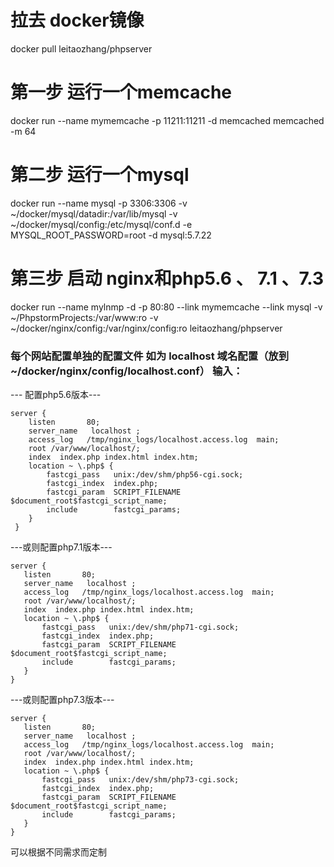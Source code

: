 # 拉去 docker镜像  
docker  pull leitaozhang/phpserver 

# 第一步 运行一个memcache
docker run --name mymemcache -p 11211:11211 -d memcached memcached -m 64

# 第二步 运行一个mysql
docker run --name mysql -p 3306:3306 -v ~/docker/mysql/datadir:/var/lib/mysql -v ~/docker/mysql/config:/etc/mysql/conf.d -e MYSQL_ROOT_PASSWORD=root -d mysql:5.7.22

# 第三步 启动 nginx和php5.6 、 7.1 、7.3
docker run --name mylnmp -d -p 80:80 --link mymemcache --link mysql -v ~/PhpstormProjects:/var/www:ro  -v ~/docker/nginx/config:/var/nginx/config:ro  leitaozhang/phpserver


### 每个网站配置单独的配置文件 如为 localhost 域名配置（放到~/docker/nginx/config/localhost.conf） 输入：

--- 配置php5.6版本---
``` nginx 
server {
	listen       80;
	server_name   localhost ;
	access_log   /tmp/nginx_logs/localhost.access.log  main;
	root /var/www/localhost/;
	index  index.php index.html index.htm;
	location ~ \.php$ {
		fastcgi_pass   unix:/dev/shm/php56-cgi.sock;
		fastcgi_index  index.php;
		fastcgi_param  SCRIPT_FILENAME  $document_root$fastcgi_script_name;
		include        fastcgi_params;
	}
 }
 ```
 ---或则配置php7.1版本---
 ``` nginx 
server {
	listen       80;
	server_name   localhost ;
	access_log   /tmp/nginx_logs/localhost.access.log  main;
	root /var/www/localhost/;
	index  index.php index.html index.htm;
	location ~ \.php$ {
		fastcgi_pass   unix:/dev/shm/php71-cgi.sock;
		fastcgi_index  index.php;
		fastcgi_param  SCRIPT_FILENAME  $document_root$fastcgi_script_name;
		include        fastcgi_params;
	}
 }
 ```
  ---或则配置php7.3版本---
 ``` nginx 
server {
	listen       80;
	server_name   localhost ;
	access_log   /tmp/nginx_logs/localhost.access.log  main;
	root /var/www/localhost/;
	index  index.php index.html index.htm;
	location ~ \.php$ {
		fastcgi_pass   unix:/dev/shm/php73-cgi.sock;
		fastcgi_index  index.php;
		fastcgi_param  SCRIPT_FILENAME  $document_root$fastcgi_script_name;
		include        fastcgi_params;
	}
 }
 ```
 可以根据不同需求而定制
